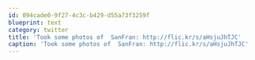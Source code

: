 ```yaml
---
id: 094cade0-9f27-4c3c-b429-d55a73f3259f
blueprint: text
category: twitter
title: 'Took some photos of  SanFran: http://flic.kr/s/aHsjuJhTJC'
caption: 'Took some photos of  SanFran: http://flic.kr/s/aHsjuJhTJC'
---
```

